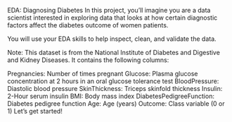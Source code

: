 EDA: Diagnosing Diabetes
In this project, you’ll imagine you are a data scientist interested in exploring data that looks at how certain diagnostic factors affect the diabetes outcome of women patients.

You will use your EDA skills to help inspect, clean, and validate the data.

Note: This dataset is from the National Institute of Diabetes and Digestive and Kidney Diseases. It contains the following columns:

Pregnancies: Number of times pregnant
Glucose: Plasma glucose concentration at 2 hours in an oral glucose tolerance test
BloodPressure: Diastolic blood pressure
SkinThickness: Triceps skinfold thickness
Insulin: 2-Hour serum insulin
BMI: Body mass index
DiabetesPedigreeFunction: Diabetes pedigree function
Age: Age (years)
Outcome: Class variable (0 or 1)
Let’s get started!

